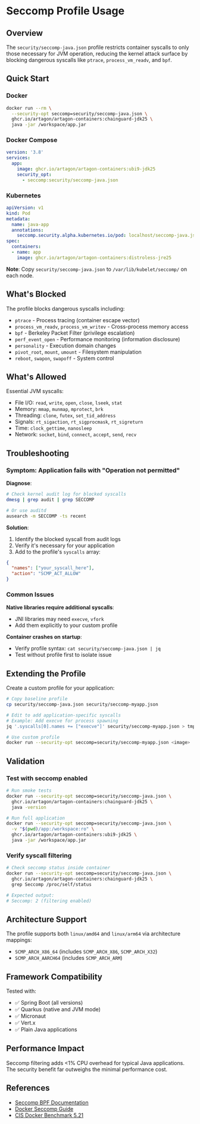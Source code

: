 # Seccomp Profile Usage

## Overview

The `security/seccomp-java.json` profile restricts container syscalls to only those necessary for JVM operation, reducing the kernel attack surface by blocking dangerous syscalls like `ptrace`, `process_vm_readv`, and `bpf`.

## Quick Start

### Docker

```bash
docker run --rm \
  --security-opt seccomp=security/seccomp-java.json \
  ghcr.io/artagon/artagon-containers:chainguard-jdk25 \
  java -jar /workspace/app.jar
```

### Docker Compose

```yaml
version: '3.8'
services:
  app:
    image: ghcr.io/artagon/artagon-containers:ubi9-jdk25
    security_opt:
      - seccomp:security/seccomp-java.json
```

### Kubernetes

```yaml
apiVersion: v1
kind: Pod
metadata:
  name: java-app
  annotations:
    seccomp.security.alpha.kubernetes.io/pod: localhost/seccomp-java.json
spec:
  containers:
  - name: app
    image: ghcr.io/artagon/artagon-containers:distroless-jre25
```

**Note**: Copy `security/seccomp-java.json` to `/var/lib/kubelet/seccomp/` on each node.

## What's Blocked

The profile blocks dangerous syscalls including:
- `ptrace` - Process tracing (container escape vector)
- `process_vm_readv`, `process_vm_writev` - Cross-process memory access
- `bpf` - Berkeley Packet Filter (privilege escalation)
- `perf_event_open` - Performance monitoring (information disclosure)
- `personality` - Execution domain changes
- `pivot_root`, `mount`, `umount` - Filesystem manipulation
- `reboot`, `swapon`, `swapoff` - System control

## What's Allowed

Essential JVM syscalls:
- File I/O: `read`, `write`, `open`, `close`, `lseek`, `stat`
- Memory: `mmap`, `munmap`, `mprotect`, `brk`
- Threading: `clone`, `futex`, `set_tid_address`
- Signals: `rt_sigaction`, `rt_sigprocmask`, `rt_sigreturn`
- Time: `clock_gettime`, `nanosleep`
- Network: `socket`, `bind`, `connect`, `accept`, `send`, `recv`

## Troubleshooting

### Symptom: Application fails with "Operation not permitted"

**Diagnose**:
```bash
# Check kernel audit log for blocked syscalls
dmesg | grep audit | grep SECCOMP

# Or use auditd
ausearch -m SECCOMP -ts recent
```

**Solution**:
1. Identify the blocked syscall from audit logs
2. Verify it's necessary for your application
3. Add to the profile's `syscalls` array:

```json
{
  "names": ["your_syscall_here"],
  "action": "SCMP_ACT_ALLOW"
}
```

### Common Issues

**Native libraries require additional syscalls**:
- JNI libraries may need `execve`, `vfork`
- Add them explicitly to your custom profile

**Container crashes on startup**:
- Verify profile syntax: `cat security/seccomp-java.json | jq`
- Test without profile first to isolate issue

## Extending the Profile

Create a custom profile for your application:

```bash
# Copy baseline profile
cp security/seccomp-java.json security/seccomp-myapp.json

# Edit to add application-specific syscalls
# Example: Add execve for process spawning
jq '.syscalls[0].names += ["execve"]' security/seccomp-myapp.json > tmp && mv tmp security/seccomp-myapp.json

# Use custom profile
docker run --security-opt seccomp=security/seccomp-myapp.json <image>
```

## Validation

### Test with seccomp enabled

```bash
# Run smoke tests
docker run --security-opt seccomp=security/seccomp-java.json \
  ghcr.io/artagon/artagon-containers:chainguard-jdk25 \
  java -version

# Run full application
docker run --security-opt seccomp=security/seccomp-java.json \
  -v "$(pwd)/app:/workspace:ro" \
  ghcr.io/artagon/artagon-containers:ubi9-jdk25 \
  java -jar /workspace/app.jar
```

### Verify syscall filtering

```bash
# Check seccomp status inside container
docker run --security-opt seccomp=security/seccomp-java.json \
  ghcr.io/artagon/artagon-containers:chainguard-jdk25 \
  grep Seccomp /proc/self/status

# Expected output:
# Seccomp: 2 (filtering enabled)
```

## Architecture Support

The profile supports both `linux/amd64` and `linux/arm64` via architecture mappings:
- `SCMP_ARCH_X86_64` (includes `SCMP_ARCH_X86`, `SCMP_ARCH_X32`)
- `SCMP_ARCH_AARCH64` (includes `SCMP_ARCH_ARM`)

## Framework Compatibility

Tested with:
- ✅ Spring Boot (all versions)
- ✅ Quarkus (native and JVM mode)
- ✅ Micronaut
- ✅ Vert.x
- ✅ Plain Java applications

## Performance Impact

Seccomp filtering adds <1% CPU overhead for typical Java applications. The security benefit far outweighs the minimal performance cost.

## References

- [Seccomp BPF Documentation](https://www.kernel.org/doc/Documentation/prctl/seccomp_filter.txt)
- [Docker Seccomp Guide](https://docs.docker.com/engine/security/seccomp/)
- [CIS Docker Benchmark 5.21](https://www.cisecurity.org/benchmark/docker/)
